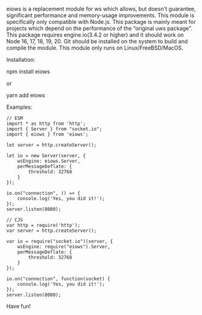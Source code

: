 eiows is a replacement module for ws which allows, but doesn't guarantee, significant performance and memory-usage improvements. This module is specifically only compatible with Node.js.
This package is mainly meant for projects which depend on the performance of the “original uws package”. This package requires engine.io(3.4.2 or higher) and it should work on Node 16, 17, 18, 19, 20. Git should be installed on the system to build and compile the module.
This module only runs on Linux/FreeBSD/MacOS.

Installation:

npm install eiows

or

yarn add eiows


Examples:

    // ESM
    import * as http from 'http';
    import { Server } from "socket.io";
    import { eiows } from 'eiows';

    let server = http.createServer();

    let io = new Server(server, {
        wsEngine: eiows.Server,
        perMessageDeflate: {
            threshold: 32768
        }
    });

    io.on("connection", () => {
        console.log('Yes, you did it!');
    });
    server.listen(8080);

    // CJS
    var http = require('http');
    var server = http.createServer();

    var io = require("socket.io")(server, {
        wsEngine: require("eiows").Server,
        perMessageDeflate: {
            threshold: 32768
        }
    });

    io.on("connection", function(socket) {
        console.log('Yes, you did it!');
    });
    server.listen(8080);

Have fun!
